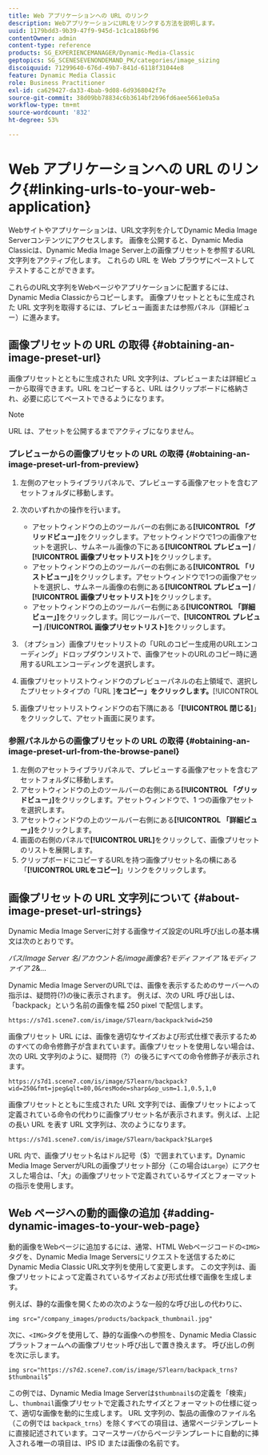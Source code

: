```yaml
---
title: Web アプリケーションへの URL のリンク
description: WebアプリケーションにURLをリンクする方法を説明します。
uuid: 1179bdd3-9b39-47f9-945d-1c1ca186bf96
contentOwner: admin
content-type: reference
products: SG_EXPERIENCEMANAGER/Dynamic-Media-Classic
geptopics: SG_SCENESEVENONDEMAND_PK/categories/image_sizing
discoiquuid: 71299640-676d-49b7-841d-6118f31044e8
feature: Dynamic Media Classic
role: Business Practitioner
exl-id: ca629427-da33-4bab-9d08-6d9368042f7e
source-git-commit: 38d09bb78834c6b3614bf2b96fd6aee5661e0a5a
workflow-type: tm+mt
source-wordcount: '832'
ht-degree: 53%

---
```


# Web アプリケーションへの URL のリンク{#linking-urls-to-your-web-application}

Webサイトやアプリケーションは、URL文字列を介してDynamic Media Image Serverコンテンツにアクセスします。 画像を公開すると、Dynamic Media Classicは、Dynamic Media Image Server上の画像プリセットを参照するURL文字列をアクティブ化します。 これらの URL を Web ブラウザにペーストしてテストすることができます。

これらのURL文字列をWebページやアプリケーションに配置するには、Dynamic Media Classicからコピーします。 画像プリセットとともに生成された URL 文字列を取得するには、プレビュー画面または参照パネル（詳細ビュー）に進みます。

## 画像プリセットの URL の取得 {#obtaining-an-image-preset-url}

画像プリセットとともに生成された URL 文字列は、プレビューまたは詳細ビューから取得できます。URL をコピーすると、URL はクリップボードに格納され、必要に応じてペーストできるようになります。

>[!NOTE]
>
>URL は、アセットを公開するまでアクティブになりません。

### プレビューからの画像プリセットの URL の取得 {#obtaining-an-image-preset-url-from-preview}

1. 左側のアセットライブラリパネルで、プレビューする画像アセットを含むアセットフォルダに移動します。
1. 次のいずれかの操作を行います。

   * アセットウィンドウの上のツールバーの右側にある&#x200B;**[!UICONTROL 「グリッドビュー」]**&#x200B;をクリックします。アセットウィンドウで1つの画像アセットを選択し、サムネール画像の下にある&#x200B;**[!UICONTROL プレビュー]** / **[!UICONTROL 画像プリセットリスト]**&#x200B;をクリックします。
   * アセットウィンドウの上のツールバーの右側にある&#x200B;**[!UICONTROL 「リストビュー」]**&#x200B;をクリックします。アセットウィンドウで1つの画像アセットを選択し、サムネール画像の右側にある&#x200B;**[!UICONTROL プレビュー]** / **[!UICONTROL 画像プリセットリスト]**&#x200B;をクリックします。
   * アセットウィンドウの上のツールバー右側にある&#x200B;**[!UICONTROL 「詳細ビュー」]**&#x200B;をクリックします。同じツールバーで、**[!UICONTROL プレビュー]** /**[!UICONTROL 画像プリセットリスト]**&#x200B;をクリックします。

1. （オプション）画像プリセットリストの「URLのコピー生成用のURLエンコーディング」ドロップダウンリストで、画像アセットのURLのコピー時に適用するURLエンコーディングを選択します。
1. 画像プリセットリストウィンドウのプレビューパネルの右上領域で、選択したプリセットタイプの「URL ]**をコピー」をクリックします。**[!UICONTROL 
1. 画像プリセットリストウィンドウの右下隅にある「**[!UICONTROL 閉じる]**」をクリックして、アセット画面に戻ります。

### 参照パネルからの画像プリセットの URL の取得 {#obtaining-an-image-preset-url-from-the-browse-panel}

1. 左側のアセットライブラリパネルで、プレビューする画像アセットを含むアセットフォルダに移動します。
1. アセットウィンドウの上のツールバーの右側にある&#x200B;**[!UICONTROL 「グリッドビュー」]**&#x200B;をクリックします。アセットウィンドウで、1 つの画像アセットを選択します。
1. アセットウィンドウの上のツールバー右側にある&#x200B;**[!UICONTROL 「詳細ビュー」]**&#x200B;をクリックします。
1. 画面の右側のパネルで&#x200B;**[!UICONTROL URL]**&#x200B;をクリックして、画像プリセットのリストを展開します。
1. クリップボードにコピーするURLを持つ画像プリセット名の横にある「**[!UICONTROL URLをコピー]**」リンクをクリックします。

## 画像プリセットの URL 文字列について {#about-image-preset-url-strings}

Dynamic Media Image Serverに対する画像サイズ設定のURL呼び出しの基本構文は次のとおりです。

*パス*/*Image Server 名*/*アカウント名*/*image画像名*?*モディファイア 1*&amp;*モディファイア 2*&amp;...

Dynamic Media Image ServerのURLでは、画像を表示するためのサーバーへの指示は、疑問符(?)の後に表示されます。 例えば、次の URL 呼び出しは、「backpack」という名前の画像を幅 250 pixel で配信します。

```as3
https://s7d1.scene7.com/is/image/S7learn/backpack?wid=250
```

画像プリセット URL には、画像を適切なサイズおよび形式仕様で表示するためのすべての命令修飾子が含まれています。画像プリセットを使用しない場合は、次の URL 文字列のように、疑問符（?）の後ろにすべての命令修飾子が表示されます。

```as3
https://s7d1.scene7.com/is/image/S7learn/backpack?wid=250&fmt=jpeg&qlt=80,0&resMode=sharp&op_usm=1.1,0.5,1,0
```

画像プリセットとともに生成された URL 文字列では、画像プリセットによって定義されている命令の代わりに画像プリセット名が表示されます。例えば、上記の長い URL を表す URL 文字列は、次のようになります。

```as3
https://s7d1.scene7.com/is/image/S7learn/backpack?$Large$
```

URL 内で、画像プリセット名はドル記号（$）で囲まれています。Dynamic Media Image ServerがURLの画像プリセット部分（この場合は`Large`）にアクセスした場合は、「大」の画像プリセットで定義されているサイズとフォーマットの指示を使用します。

## Web ページへの動的画像の追加 {#adding-dynamic-images-to-your-web-page}

動的画像をWebページに追加するには、通常、HTML Webページコードの`<IMG>`タグを、Dynamic Media Image Serversにリクエストを送信するためにDynamic Media Classic URL文字列を使用して変更します。 この文字列は、画像プリセットによって定義されているサイズおよび形式仕様で画像を生成します。

例えば、静的な画像を開くための次のような一般的な呼び出しの代わりに、

```as3
img src="/company_images/products/backpack_thumbnail.jpg"
```

次に、`<IMG>`タグを使用して、静的な画像への参照を、Dynamic Media Classicプラットフォームへの画像プリセット呼び出しで置き換えます。 呼び出しの例を次に示します。

```as3
img src="https://s7d2.scene7.com/is/image/S7learn/backpack_trns?$thumbnail$”
```

この例では、Dynamic Media Image Serverは`$thumbnail$`の定義を「検索」し、`thumbnail`画像プリセットで定義されたサイズとフォーマットの仕様に従って、適切な画像を動的に生成します。 URL 文字列の、製品の画像のファイル名（この例では `backpack_trns`）を除くすべての項目は、通常ページテンプレートに直接記述されています。コマースサーバからページテンプレートに自動的に挿入される唯一の項目は、IPS ID または画像の名前です。
